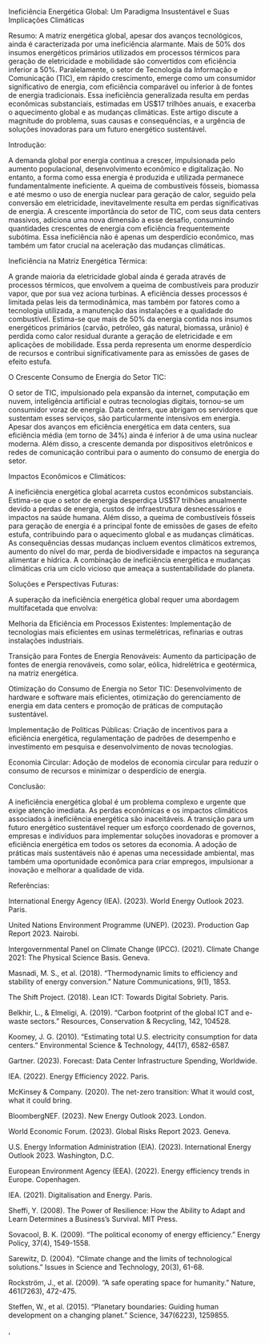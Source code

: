Ineficiência Energética Global: Um Paradigma Insustentável e Suas Implicações Climáticas

Resumo: A matriz energética global, apesar dos avanços tecnológicos, ainda é caracterizada por uma ineficiência alarmante. Mais de 50% dos insumos energéticos primários utilizados em processos térmicos para geração de eletricidade e mobilidade são convertidos com eficiência inferior a 50%. Paralelamente, o setor de Tecnologia da Informação e Comunicação (TIC), em rápido crescimento, emerge como um consumidor significativo de energia, com eficiência comparável ou inferior à de fontes de energia tradicionais. Essa ineficiência generalizada resulta em perdas econômicas substanciais, estimadas em US$17 trilhões anuais, e exacerba o aquecimento global e as mudanças climáticas. Este artigo discute a magnitude do problema, suas causas e consequências, e a urgência de soluções inovadoras para um futuro energético sustentável.

Introdução:

A demanda global por energia continua a crescer, impulsionada pelo aumento populacional, desenvolvimento econômico e digitalização. No entanto, a forma como essa energia é produzida e utilizada permanece fundamentalmente ineficiente. A queima de combustíveis fósseis, biomassa e até mesmo o uso de energia nuclear para geração de calor, seguido pela conversão em eletricidade, inevitavelmente resulta em perdas significativas de energia. A crescente importância do setor de TIC, com seus data centers massivos, adiciona uma nova dimensão a esse desafio, consumindo quantidades crescentes de energia com eficiência frequentemente subótima. Essa ineficiência não é apenas um desperdício econômico, mas também um fator crucial na aceleração das mudanças climáticas.

Ineficiência na Matriz Energética Térmica:

A grande maioria da eletricidade global ainda é gerada através de processos térmicos, que envolvem a queima de combustíveis para produzir vapor, que por sua vez aciona turbinas. A eficiência desses processos é limitada pelas leis da termodinâmica, mas também por fatores como a tecnologia utilizada, a manutenção das instalações e a qualidade do combustível. Estima-se que mais de 50% da energia contida nos insumos energéticos primários (carvão, petróleo, gás natural, biomassa, urânio) é perdida como calor residual durante a geração de eletricidade e em aplicações de mobilidade. Essa perda representa um enorme desperdício de recursos e contribui significativamente para as emissões de gases de efeito estufa.

O Crescente Consumo de Energia do Setor TIC:

O setor de TIC, impulsionado pela expansão da internet, computação em nuvem, inteligência artificial e outras tecnologias digitais, tornou-se um consumidor voraz de energia. Data centers, que abrigam os servidores que sustentam esses serviços, são particularmente intensivos em energia. Apesar dos avanços em eficiência energética em data centers, sua eficiência média (em torno de 34%) ainda é inferior à de uma usina nuclear moderna. Além disso, a crescente demanda por dispositivos eletrônicos e redes de comunicação contribui para o aumento do consumo de energia do setor.

Impactos Econômicos e Climáticos:

A ineficiência energética global acarreta custos econômicos substanciais. Estima-se que o setor de energia desperdiça US$17 trilhões anualmente devido a perdas de energia, custos de infraestrutura desnecessários e impactos na saúde humana. Além disso, a queima de combustíveis fósseis para geração de energia é a principal fonte de emissões de gases de efeito estufa, contribuindo para o aquecimento global e as mudanças climáticas. As consequências dessas mudanças incluem eventos climáticos extremos, aumento do nível do mar, perda de biodiversidade e impactos na segurança alimentar e hídrica. A combinação de ineficiência energética e mudanças climáticas cria um ciclo vicioso que ameaça a sustentabilidade do planeta.

Soluções e Perspectivas Futuras:

A superação da ineficiência energética global requer uma abordagem multifacetada que envolva:

Melhoria da Eficiência em Processos Existentes: Implementação de tecnologias mais eficientes em usinas termelétricas, refinarias e outras instalações industriais.

Transição para Fontes de Energia Renováveis: Aumento da participação de fontes de energia renováveis, como solar, eólica, hidrelétrica e geotérmica, na matriz energética.

Otimização do Consumo de Energia no Setor TIC: Desenvolvimento de hardware e software mais eficientes, otimização do gerenciamento de energia em data centers e promoção de práticas de computação sustentável.

Implementação de Políticas Públicas: Criação de incentivos para a eficiência energética, regulamentação de padrões de desempenho e investimento em pesquisa e desenvolvimento de novas tecnologias.

Economia Circular: Adoção de modelos de economia circular para reduzir o consumo de recursos e minimizar o desperdício de energia.

Conclusão:

A ineficiência energética global é um problema complexo e urgente que exige atenção imediata. As perdas econômicas e os impactos climáticos associados à ineficiência energética são inaceitáveis. A transição para um futuro energético sustentável requer um esforço coordenado de governos, empresas e indivíduos para implementar soluções inovadoras e promover a eficiência energética em todos os setores da economia. A adoção de práticas mais sustentáveis não é apenas uma necessidade ambiental, mas também uma oportunidade econômica para criar empregos, impulsionar a inovação e melhorar a qualidade de vida.

Referências:

International Energy Agency (IEA). (2023). World Energy Outlook 2023. Paris.

United Nations Environment Programme (UNEP). (2023). Production Gap Report 2023. Nairobi.

Intergovernmental Panel on Climate Change (IPCC). (2021). Climate Change 2021: The Physical Science Basis. Geneva.

Masnadi, M. S., et al. (2018). “Thermodynamic limits to efficiency and stability of energy conversion.” Nature Communications, 9(1), 1853.

The Shift Project. (2018). Lean ICT: Towards Digital Sobriety. Paris.

Belkhir, L., & Elmeligi, A. (2019). “Carbon footprint of the global ICT and e-waste sectors.” Resources, Conservation & Recycling, 142, 104528.

Koomey, J. G. (2010). “Estimating total U.S. electricity consumption for data centers.” Environmental Science & Technology, 44(17), 6582-6587.

Gartner. (2023). Forecast: Data Center Infrastructure Spending, Worldwide.

IEA. (2022). Energy Efficiency 2022. Paris.

McKinsey & Company. (2020). The net-zero transition: What it would cost, what it could bring.

BloombergNEF. (2023). New Energy Outlook 2023. London.

World Economic Forum. (2023). Global Risks Report 2023. Geneva.

U.S. Energy Information Administration (EIA). (2023). International Energy Outlook 2023. Washington, D.C.

European Environment Agency (EEA). (2022). Energy efficiency trends in Europe. Copenhagen.

IEA. (2021). Digitalisation and Energy. Paris.

Sheffi, Y. (2008). The Power of Resilience: How the Ability to Adapt and Learn Determines a Business’s Survival. MIT Press.

Sovacool, B. K. (2009). “The political economy of energy efficiency.” Energy Policy, 37(4), 1549-1558.

Sarewitz, D. (2004). “Climate change and the limits of technological solutions.” Issues in Science and Technology, 20(3), 61-68.

Rockström, J., et al. (2009). “A safe operating space for humanity.” Nature, 461(7263), 472-475.

Steffen, W., et al. (2015). “Planetary boundaries: Guiding human development on a changing planet.” Science, 347(6223), 1259855.

, 
